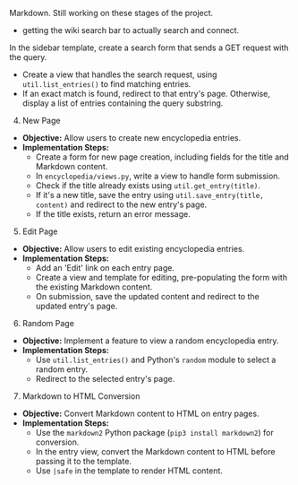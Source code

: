 Markdown. Still working on these stages of the project.

- getting the wiki search bar to actually search and connect. 

In the sidebar template, create a search form that sends a GET request with the query.
  - Create a view that handles the search request, using `util.list_entries()` to find matching entries.
  - If an exact match is found, redirect to that entry's page. Otherwise, display a list of entries containing the query substring.

4. New Page
- **Objective:** Allow users to create new encyclopedia entries.
- **Implementation Steps:**
  - Create a form for new page creation, including fields for the title and Markdown content.
  - In `encyclopedia/views.py`, write a view to handle form submission.
  - Check if the title already exists using `util.get_entry(title)`.
  - If it's a new title, save the entry using `util.save_entry(title, content)` and redirect to the new entry's page.
  - If the title exists, return an error message.

5. Edit Page
- **Objective:** Allow users to edit existing encyclopedia entries.
- **Implementation Steps:**
  - Add an 'Edit' link on each entry page.
  - Create a view and template for editing, pre-populating the form with the existing Markdown content.
  - On submission, save the updated content and redirect to the updated entry's page.

6. Random Page
- **Objective:** Implement a feature to view a random encyclopedia entry.
- **Implementation Steps:**
  - Use `util.list_entries()` and Python's `random` module to select a random entry.
  - Redirect to the selected entry's page.


7. Markdown to HTML Conversion
- **Objective:** Convert Markdown content to HTML on entry pages.
- **Implementation Steps:**
  - Use the `markdown2` Python package (`pip3 install markdown2`) for conversion.
  - In the entry view, convert the Markdown content to HTML before passing it to the template.
  - Use `|safe` in the template to render HTML content.
